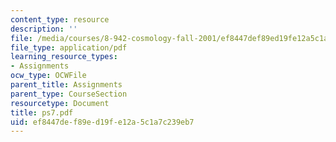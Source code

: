 ```yaml
---
content_type: resource
description: ''
file: /media/courses/8-942-cosmology-fall-2001/ef8447def89ed19fe12a5c1a7c239eb7_ps7.pdf
file_type: application/pdf
learning_resource_types:
- Assignments
ocw_type: OCWFile
parent_title: Assignments
parent_type: CourseSection
resourcetype: Document
title: ps7.pdf
uid: ef8447de-f89e-d19f-e12a-5c1a7c239eb7
---
```

